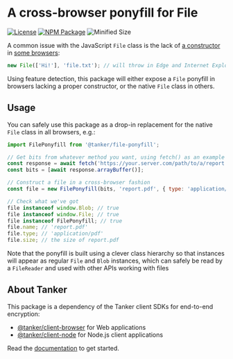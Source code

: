 # A cross-browser ponyfill for File

[![License](https://img.shields.io/badge/License-Apache%202.0-blue.svg)](https://opensource.org/licenses/Apache-2.0)
[![NPM Package](https://img.shields.io/npm/v/@tanker/file-ponyfill.svg)](http://npmjs.org/package/@tanker/file-ponyfill)
![Minified Size](https://img.shields.io/bundlephobia/minzip/@tanker/file-ponyfill.svg)

A common issue with the JavaScript `File` class is the lack of [a constructor](https://developer.mozilla.org/en-US/docs/Web/API/File/File) in [some browsers](https://developer.mozilla.org/en-US/docs/Web/API/File/File#Browser_compatibility):

```javascript
new File(['Hi!'], 'file.txt'); // will throw in Edge and Internet Explorer
```

Using feature detection, this package will either expose a `File` ponyfill in browsers lacking a proper constructor, or the native `File` class in others.

## Usage

You can safely use this package as a drop-in replacement for the native `File` class in all browsers, e.g.:

```javascript
import FilePonyfill from '@tanker/file-ponyfill';

// Get bits from whatever method you want, using fetch() as an example
const response = await fetch('https://your.server.com/path/to/a/report.pdf');
const bits = [await response.arrayBuffer()];

// Construct a file in a cross-browser fashion
const file = new FilePonyfill(bits, 'report.pdf', { type: 'application/pdf' });

// Check what we've got
file instanceof window.Blob; // true
file instanceof window.File; // true
file instanceof FilePonyfill; // true
file.name; // 'report.pdf'
file.type; // 'application/pdf'
file.size; // the size of report.pdf
```

Note that the ponyfill is built using a clever class hierarchy so that instances will appear as regular `File` and `Blob` instances, which can safely be read by a `FileReader` and used with other APIs working with files

## About Tanker

This package is a dependency of the Tanker client SDKs for end-to-end encryption:

* [@tanker/client-browser](https://www.npmjs.com/package/@tanker/client-browser) for Web applications
* [@tanker/client-node](https://www.npmjs.com/package/@tanker/client-node) for Node.js client applications

Read the [documentation](https://docs.tanker.io/latest/) to get started.
